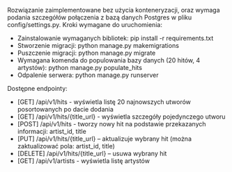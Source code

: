 Rozwiązanie zaimplementowane bez użycia konteneryzacji, oraz wymaga podania szczegółów połączenia z bazą danych Postgres w pliku config/settings.py.
Kroki wymagane do uruchomienia:
- Zainstalowanie wymaganych bibliotek: pip install -r requirements.txt
- Stworzenie migracji: python manage.py makemigrations
- Puszczenie migracji: python manage.py migrate
- Wymagana komenda do populowania bazy danych (20 hitów, 4 artystów): python manage.py populate_hits
- Odpalenie serwera: python manage.py runserver

Dostępne endpointy:
- [GET] /api/v1/hits - wyświetla listę 20 najnowszych utworów posortowanych po dacie dodania
- [GET] /api/v1/hits/{title_url} - wyświetla szczegóły pojedynczego utworu
- [POST] /api/v1/hits - tworzy nowy hit na podstawie przekazanych informacji: artist_id, title
- [PUT] /api/v1/hits/{title_url} – aktualizuje wybrany hit (można zaktualizować pola: artist_id, title)
- [DELETE] /api/v1/hits/{title_url} – usuwa wybrany hit
- [GET] /api/v1/artists - wyświetla listę artystów

